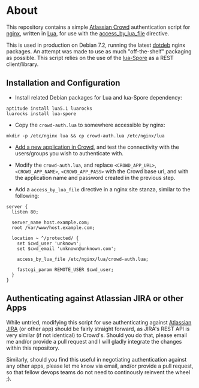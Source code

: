 # About #
This repository contains a simple [Atlassian Crowd](https://www.atlassian.com/software/crowd) authentication script for [nginx](http://nginx.org/), written
in [Lua](http://www.lua.org/), for use with the [access_by_lua_file](https://github.com/chaoslawful/lua-nginx-module#access_by_lua_file) directive.

This is used in production on Debian 7.2, running the latest
[dotdeb](http://www.dotdeb.org) nginx packages. An attempt was made to use as
much "off-the-shelf" packaging as possible. This script relies
on the use of the [lua-Spore](http://fperrad.github.io/lua-Spore/) as a REST
client/library.

## Installation and Configuration ##

- Install related Debian packages for Lua and lua-Spore dependency:

```
aptitude install lua5.1 luarocks
luarocks install lua-spore
```

- Copy the `crowd-auth.lua` to somewhere accessible by nginx:

```
mkdir -p /etc/nginx lua && cp crowd-auth.lua /etc/nginx/lua
```

- [Add a new application in
Crowd](https://confluence.atlassian.com/display/CROWD/Adding+an+Application),
and test the connectivity with the users/groups you wish to authenticate with.

- Modify the `crowd-auth.lua`, and replace `<CROWD_APP_URL>`, `<CROWD_APP_NAME>`,
`<CROWD_APP_PASS>` with the Crowd base url, and with the application name and
password created in the previous step.

- Add a `access_by_lua_file` directive in a nginx site stanza, similar to the following:

```
server {
  listen 80;

  server_name host.example.com;
  root /var/www/host.example.com;

  location ~ ^/protected/ {
    set $cwd_user 'unknown';
    set $cwd_email 'unknown@unknown.com';

    access_by_lua_file /etc/nginx/lua/crowd-auth.lua;

    fastcgi_param REMOTE_USER $cwd_user;
  }
}
```

## Authenticating against Atlassian JIRA or other Apps ##
While untried, modifying this script for use authenticating against
[Atlassian JIRA](https://www.atlassian.com/software/jira) (or other app) should be fairly
straight forward, as JIRA's REST API is very similar (if not identical) to
Crowd's. Should you do that, please email me and/or provide a pull request and
I will gladly integrate the changes within this repository.

Similarly, should you find this useful in negotiating authentication against
any other apps, please let me know via email, and/or provide a pull request, so
that fellow devops teams do not need to continously reinvent the wheel ;).
